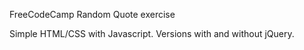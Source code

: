 
FreeCodeCamp Random Quote exercise

Simple HTML/CSS with Javascript. Versions with and without jQuery.
